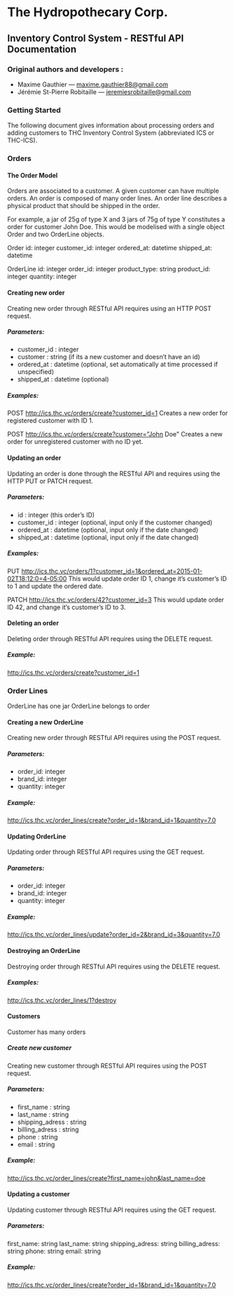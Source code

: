 # The Hydropothecary Corp.
## Inventory Control System - RESTful API Documentation

### Original authors and developers : 
* Maxime Gauthier — maxime.gauthier88@gmail.com
* Jérémie St-Pierre Robitaille — jeremiesrobitaille@gmail.com

### Getting Started
The following document gives information about processing orders and adding customers to THC Inventory Control System (abbreviated ICS or THC-ICS).
  
### Orders

#### The Order Model
Orders are associated to a customer. A given customer can have multiple orders.
An order is composed of many order lines. An order line describes a physical product that should be shipped in the order.

For example, a jar of 25g of type X and 3 jars of 75g of type Y constitutes a order for customer John Doe. This would be modelised with a single object Order and two OrderLine objects.

Order
id: integer
customer_id: integer
ordered_at: datetime
shipped_at: datetime

OrderLine
id: integer
order_id: integer
product_type: string
product_id: integer
quantity: integer

#### Creating new order
Creating new order through RESTful API requires using an HTTP POST request.

##### Parameters:
* customer_id : integer
* customer : string (if its a new customer and doesn’t have an id)
* ordered_at : datetime (optional, set automatically at time processed if unspecified)
* shipped_at : datetime (optional)

##### Examples:
POST http://ics.thc.vc/orders/create?customer_id=1
Creates a new order for registered customer with ID 1.

POST http://ics.thc.vc/orders/create?customer=”John Doe"
Creates a new order for unregistered customer with no ID yet.

#### Updating an order
Updating an order is done through the RESTful API and requires using the HTTP PUT or PATCH request.

##### Parameters:
* id : integer (this order’s ID)
* customer_id : integer (optional, input only if the customer changed)
* ordered_at : datetime (optional, input only if the date changed)
* shipped_at : datetime (optional, input only if the date changed)

##### Examples:
PUT http://ics.thc.vc/orders/1?customer_id=1&ordered_at=2015-01-02T18:12:0=4-05:00
This would update order ID 1, change it’s customer’s ID to 1 and update the ordered date.

PATCH http://ics.thc.vc/orders/42?customer_id=3
This would update order ID 42, and change it’s customer’s ID to 3.

#### Deleting an order
Deleting order through RESTful API requires using the DELETE request.

##### Example:
http://ics.thc.vc/orders/create?customer_id=1

### Order Lines
OrderLine has one jar
OrderLine belongs to order

#### Creating a new OrderLine
Creating new order through RESTful API requires using the POST request.

##### Parameters:
* order_id: integer
* brand_id: integer
* quantity: integer

##### Example:
http://ics.thc.vc/order_lines/create?order_id=1&brand_id=1&quantity=7.0

#### Updating OrderLine
Updating order through RESTful API requires using the GET request.

##### Parameters:
* order_id: integer
* brand_id: integer
* quantity: integer

##### Example:
http://ics.thc.vc/order_lines/update?order_id=2&brand_id=3&quantity=7.0

#### Destroying an OrderLine
Destroying order through RESTful API requires using the DELETE request.

##### Examples:
http://ics.thc.vc/order_lines/1?destroy

#### Customers
Customer has many orders

##### Create new customer
Creating new customer through RESTful API requires using the POST request.

##### Parameters:
* first_name : string
* last_name : string
* shipping_adress : string
* billing_adress : string
* phone : string
* email : string

##### Example:
http://ics.thc.vc/order_lines/create?first_name=john&last_name=doe

#### Updating a customer
Updating customer through RESTful API requires using the GET request.

##### Parameters:
first_name: string
last_name: string
shipping_adress: string
billing_adress: string
phone: string
email: string

##### Example:
http://ics.thc.vc/order_lines/create?order_id=1&brand_id=1&quantity=7.0